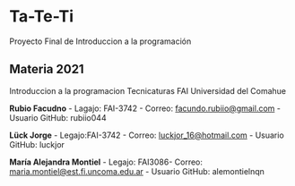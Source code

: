 # Ta-Te-Ti
Proyecto Final de Introduccion a la programación

## Materia 2021
Introduccion a la programacion
Tecnicaturas
FAI
Universidad del Comahue

**Rubio Facudno** - Lagajo: FAI-3742 - Correo: facundo.rubiio@gmail.com - Usuario GitHub: rubiio044

**Lück Jorge** - Legajo:FAI-3742 - Correo: luckjor_16@hotmail.com  - Usuario GitHub: luckjor

**María Alejandra Montiel** - Legajo: FAI3086- Correo: maria.montiel@est.fi.uncoma.edu.ar - Usuario GitHub: alemontielnqn